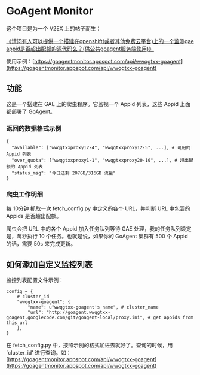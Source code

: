 # GoAgent Monitor

这个项目是为一个 V2EX 上的帖子而生：

[《请问有人可以提供一个搭建在openshift(或者其他免费云平台)上的一个监测gae appid是否超出配额的源代码么？(供公共goagent服务端使用)》](http://www.v2ex.com/t/68495)

使用示例：[https://goagentmonitor.appspot.com/api/wwqgtxx-goagent](https://goagentmonitor.appspot.com/api/wwqgtxx-goagent)

## 功能

这是一个搭建在 GAE 上的爬虫程序。它监视一个 Appid 列表，这些 Appid 上面都部署了 GoAgent。

### 返回的数据格式示例

    {
      "available": ["wwqgtxxproxy12-4", "wwqgtxxproxy12-5", ...], # 可用的 Appid 列表
      "over_quota": ["wwqgtxxproxy1-1", "wwqgtxxproxy20-10", ...], # 超出配额的 Appid 列表
      "status_msg": "今日还剩 207GB/316GB 流量"
    }

### 爬虫工作明细

每 10分钟 抓取一次 fetch_config.py 中定义的各个 URL，并判断 URL 中包涵的 Appids 是否超出配额。

爬虫会把 URL 中的各个 Appid 加入任务队列等待 GAE 处理，我的任务队列设定是，每秒执行 10 个任务。也就是说，如果你的 GoAgent 集群有 500 个 Appid 的话，需要 50s 来完成更新。

## 如何添加自定义监控列表

监控列表配置文件示例：

    config = {
        # cluster_id
        "wwqgtxx-goagent": {
            "name": u"wwqgtxx-goagent's name", # cluster_name
            "url": "http://goagent.wwqgtxx-goagent.googlecode.com/git/goagent-local/proxy.ini", # get appids from this url
        },
    }

在 fetch\_config.py 中，按照示例的格式加进去就好了。查询的时候，用 `cluster_id' 进行查询。如： [https://goagentmonitor.appspot.com/api/wwqgtxx-goagent](https://goagentmonitor.appspot.com/api/wwqgtxx-goagent)

